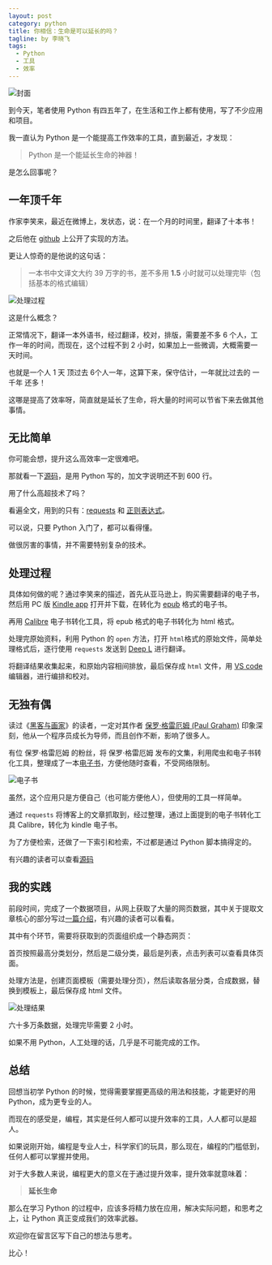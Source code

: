 ```yaml
---
layout: post
category: python
title: 你相信：生命是可以延长的吗？
tagline: by 李晓飞
tags:
  - Python
  - 工具
  - 效率
---
```

![封面](http://www.justdopython.com/assets/images/2021/11/superman/00.jpg)

到今天，笔者使用 Python 有四五年了，在生活和工作上都有使用，写了不少应用和项目。

我一直认为 Python 是一个能提高工作效率的工具，直到最近，才发现：

> Python 是一个能延长生命的神器！

是怎么回事呢？

<!--more-->

## 一年顶千年

作家李笑来，最近在微博上，发状态，说：在一个月的时间里，翻译了十本书！

之后他在 [github](https://github.com/xiaolai/apple-computer-literacy/tree/main/deepl-aided-semi-automatic-book-translatiion '工具源码') 上公开了实现的方法。

更让人惊奇的是他说的这句话：

> 一本书中文译文大约 39 万字的书，差不多用 **1.5** 小时就可以处理完毕（包括基本的格式编辑）

![处理过程](http://www.justdopython.com/assets/images/2021/11/superman/01.gif)

这是什么概念？

正常情况下，翻译一本外语书，经过翻译，校对，排版，需要差不多 6 个人，工作一年的时间，而现在，这个过程不到 2 小时，如果加上一些微调，大概需要一天时间。

也就是一个人 1 天 顶过去 6个人一年，这算下来，保守估计，一年就比过去的 一千年 还多！

这哪是提高了效率呀，简直就是延长了生命，将大量的时间可以节省下来去做其他事情。

## 无比简单

你可能会想，提升这么高效率一定很难吧。

那就看一下[源码](https://github.com/xiaolai/apple-computer-literacy/blob/main/deepl-aided-semi-automatic-book-translatiion/deepl-automatic-html-translation.ipynb '翻译工具源码')，是用 Python 写的，加文字说明还不到 600 行。

用了什么高超技术了吗？

看遍全文，用到的只有：[requests](https://docs.python-requests.org/en/latest/ 'requests') 和 [正则表达式](https://www.runoob.com/python/python-reg-expressions.html '正则表达式')。

可以说，只要 Python 入门了，都可以看得懂。

做很厉害的事情，并不需要特别复杂的技术。

## 处理过程

具体如何做的呢？通过李笑来的描述，首先从亚马逊上，购买需要翻译的电子书，然后用 PC 版 [Kindle app](https://www.amazon.cn/gp/browse.html%3Fnode=2331640071&ref=kcp_fd_hz 'Kindle app') 打开并下载，在转化为 [epub](https://zh.wikipedia.org/wiki/EPUB 'epub') 格式的电子书。

再用 [Calibre](https://calibre-ebook.com/ 'Calibre') 电子书转化工具，将 epub 格式的电子书转化为 html 格式。

处理完原始资料，利用 Python 的 `open` 方法，打开 `html`格式的原始文件，简单处理格式后，逐行使用 `requests` 发送到 [Deep L](https://www.deepl.com/zh/translator 'Deep L') 进行翻译。

将翻译结果收集起来，和原始内容相间排放，最后保存成 `html` 文件，用 [VS code](https://code.visualstudio.com/ 'VS code') 编辑器，进行编排和校对。

## 无独有偶

读过《[黑客与画家](https://book.douban.com/subject/6021440/ '黑客与画家')》的读者，一定对其作者 [保罗·格雷厄姆 (Paul Graham)](https://zh.wikipedia.org/wiki/%E4%BF%9D%E7%BD%97%C2%B7%E6%A0%BC%E9%9B%B7%E5%8E%84%E5%A7%86 '保罗·格雷厄姆 (Paul Graham)') 印象深刻，他从一个程序员成长为导师，而且创作不断，影响了很多人。

有位 保罗·格雷厄姆 的粉丝，将 保罗·格雷厄姆 发布的文集，利用爬虫和电子书转化工具，整理成了一本[电子书](https://github.com/evmn/Paul-Graham 'Paul-Graham 文集')，方便他随时查看，不受网络限制。

![电子书](http://www.justdopython.com/assets/images/2021/11/superman/02.jpg)

虽然，这个应用只是方便自己（也可能方便他人），但使用的工具一样简单。

通过 `requests` 将博客上的文章抓取到，经过整理，通过上面提到的电子书转化工具 Calibre，转化为 kindle 电子书。

为了方便检索，还做了一下索引和检索，不过都是通过 Python 脚本搞得定的。

有兴趣的读者可以查看[源码](https://github.com/evmn/Paul-Graham/blob/master/calibre.recipe '电子书源码')

## 我的实践

前段时间，完成了一个数据项目，从网上获取了大量的网页数据，其中关于提取文章核心的部分写过[一篇介绍](https://mp.weixin.qq.com/s/cl5keeugJADz5-1iyLlXZg)，有兴趣的读者可以看看。

其中有个环节，需要将获取到的页面组织成一个静态网页：

首页按照最高分类划分，然后是二级分类，最后是列表，点击列表可以查看具体页面。

处理方法是，创建页面模板（需要处理分页），然后读取各层分类，合成数据，替换到模板上，最后保存成 html 文件。

![处理结果](http://www.justdopython.com/assets/images/2021/11/superman/03.png)

六十多万条数据，处理完毕需要 2 小时。

如果不用 Python，人工处理的话，几乎是不可能完成的工作。

## 总结

回想当初学 Python 的时候，觉得需要掌握更高级的用法和技能，才能更好的用 Python，成为更专业的人。

而现在的感受是，编程，其实是任何人都可以提升效率的工具，人人都可以是超人。

如果说刚开始，编程是专业人士，科学家们的玩具，那么现在，编程的门槛低到，任何人都可以掌握并使用。

对于大多数人来说，编程更大的意义在于通过提升效率，提升效率就意味着：

> **延长生命**

那么在学习 Python 的过程中，应该多将精力放在应用，解决实际问题，和思考之上，让 Python 真正变成我们的效率武器。

欢迎你在留言区写下自己的想法与思考。

比心！
